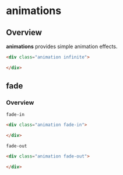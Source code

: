 # animations

## Overview

**animations** provides simple animation effects.

```html
<div class="animation infinite">

</div>
```

## fade

### Overview

`fade-in`

```html
<div class="animation fade-in">

</div>
```

`fade-out`

```html
<div class="animation fade-out">

</div>
```


